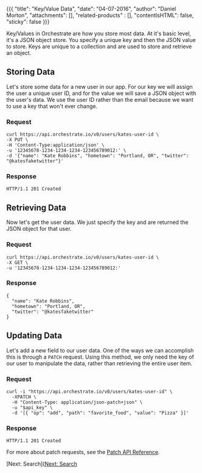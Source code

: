 {{{
  "title": "Key/Value Data",
  "date": "04-07-2016",
  "author": "Daniel Morton",
  "attachments": [],
  "related-products" : [],
  "contentIsHTML": false,
  "sticky": false
}}}

Key/Values in Orchestrate are how you store most data. At it's basic level, it's a JSON object store. You specify a unique key and then the JSON value to store. Keys are unique to a collection and are used to store and retrieve an object.

## Storing Data
Let's store some data for a new user in our app. For our key we will assign the user a unique user ID, and for the value we will save a JSON object with the user's data. We use the user ID rather than the email because we want to use a key that won't ever change.

### Request
```
curl https://api.orchestrate.io/v0/users/kates-user-id \
-X PUT \
-H 'Content-Type:application/json' \
-u '12345678-1234-1234-1234-123456789012:' \
-d '{"name": "Kate Robbins", "hometown": "Portland, OR", "twitter": "@katesfaketwitter"}'
```

### Response
```
HTTP/1.1 201 Created
```

## Retrieving Data
Now let's get the user data. We just specify the key and are returned the JSON object for that user.

### Request
```
curl https://api.orchestrate.io/v0/users/kates-user-id \
-X GET \
-u '12345678-1234-1234-1234-123456789012:'
```

### Response
```
{
  "name": "Kate Robbins",
  "hometown": "Portland, OR",
  "twitter": "@katesfaketwitter"
}
```

## Updating Data
Let's add a new field to our user data. One of the ways we can accomplish this is through a `PATCH` request. Using this method, we only need the key of our user to manipulate the data, rather than retrieving the entire user item.

### Request
```
curl -i "https://api.orchestrate.io/v0/users/kates-user-id" \
  -XPATCH \
  -H "Content-Type: application/json-patch+json" \
  -u "$api_key" \
  -d '[{ "op": "add", "path": "favorite_food", "value": "Pizza" }]'
```

### Response
```
HTTP/1.1 201 Created
```

For more about patch requests, see the [Patch API Reference](https://orchestrate.io/docs/apiref#keyvalue-patch).

[Next: Search]([Next: Search](https://www.ctl.io/knowledge-base/orchestrate/Search/)
